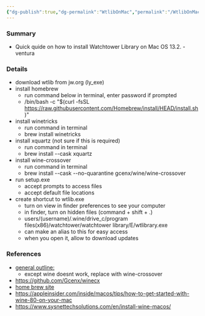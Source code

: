 ```yaml
---
{"dg-publish":true,"dg-permalink":"WtlibOnMac","permalink":"/WtlibOnMac/","title":"Install Watchtower Library on MacOS","noteIcon":""}
---
```



### Summary
- Quick quide on how to install Watchtower Library on Mac OS 13.2. - ventura

### Details
- download wtlib from jw.org (ly_exe)
- install homebrew
	- run command below in terminal, enter password if prompted
	- /bin/bash -c "$(curl -fsSL https://raw.githubusercontent.com/Homebrew/install/HEAD/install.sh)"
- install winetricks
	- run command in terminal
	- brew install winetricks
- install xquartz (not sure if this is required)
	- run command in terminal
	- brew install --cask xquartz
- install wine-crossover
	- run command in terminal
	- brew install --cask --no-quarantine gcenx/wine/wine-crossover
- run setup.exe
	- accept prompts to access files
	- accept default file locations
- create shortcut to wtlib.exe
	- turn on view in finder preferences to see your computer
	- in finder, turn on hidden files (command + shift + .)
	- users/(username)/.wine/drive_c/program files(x86)/watchtower/watchtower library/E/wtlibrary.exe
	- can make an alias to this for easy access
	- when you open it, allow to download updates



### References
- [general outline:](https://boleh.info/winemac/index.php?Watchtower+Library%2Fen)
	- except wine doesnt work, replace with wine-crossover
- https://github.com/Gcenx/winecx
- [home brew site](https://brew.sh)
- https://appleinsider.com/inside/macos/tips/how-to-get-started-with-wine-80-on-your-mac
- https://www.sysnettechsolutions.com/en/install-wine-macos/

